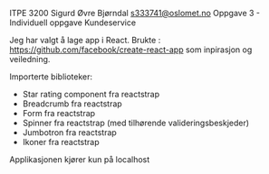 ITPE 3200 Sigurd Øvre Bjørndal s333741@oslomet.no
Oppgave 3 - Individuell oppgave Kundeservice

Jeg har valgt å lage app i React.
Brukte : https://github.com/facebook/create-react-app som inpirasjon og veiledning.

Importerte biblioteker:
- Star rating component fra reactstrap
- Breadcrumb fra reactstrap
- Form fra reactstrap
- Spinner fra reactstrap (med tilhørende valideringsbeskjeder)
- Jumbotron fra reactstrap
- Ikoner fra reactstrap

Applikasjonen  kjører kun på localhost

